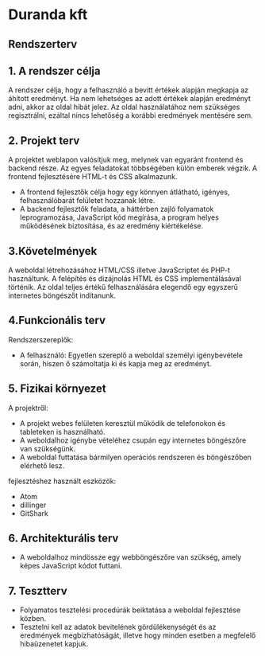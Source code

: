 # Duranda kft
## Rendszerterv

## 1. A rendszer célja
A rendszer célja, hogy a felhasználó a bevitt értékek alapján megkapja az áhított eredményt.
Ha nem lehetséges az adott értékek alapján eredményt adni, akkor az oldal hibát jelez.
Az oldal használatához nem szükséges regisztrálni, ezáltal nincs lehetőség a korábbi eredmények mentésére sem.

## 2. Projekt terv
A projektet weblapon valósítjuk meg, melynek van egyaránt frontend és backend része.
Az egyes feladatokat többségében külön emberek végzik.
A frontend fejlesztésére HTML-t és CSS alkalmazunk.
- A frontend fejlesztők célja hogy egy könnyen átlátható, igényes, felhasználóbarát felületet hozzanak létre.
- A backend fejlesztők feladata, a háttérben zajló folyamatok leprogramozása, JavaScript kód megírása, a program helyes működésének biztosítása, és az eredmény kiértékelése.

## 3.Követelmények
A weboldal létrehozásához HTML/CSS illetve JavaScriptet és PHP-t használtunk.
A felépítés és dizájnolás HTML és CSS implementálásával történik.
Az oldal teljes értékű felhasználására elegendő egy egyszerű internetes böngészőt indítanunk.

## 4.Funkcionális terv
Rendszerszereplők:
- A felhasználó: Egyetlen szereplő a weboldal személyi igénybevétele során, hiszen ő számoltatja ki és kapja meg az eredményt.

## 5. Fizikai környezet
A projektről:
- A projekt webes felületen keresztül működik de telefonokon és tableteken is használható.
- A weboldalhoz igénybe vételéhez csupán egy internetes böngészőre van szükségünk.
- A weboldal futtatása bármilyen operációs rendszeren és böngészőben elérhető lesz.

fejlesztéshez használt eszközök:
- Atom
- dillinger
- GitShark


## 6. Architekturális terv
- A weboldalhoz mindössze egy webböngészőre van szükség, amely képes JavaScript kódot futtani.

## 7. Tesztterv
- Folyamatos tesztelési procedúrák beiktatása a weboldal fejlesztése közben.
- Tesztelni kell az adatok bevitelének gördülékenységét és az eredmények megbízhatóságát, illetve hogy minden esetben a megfelelő hibaüzenetet kapjuk.


